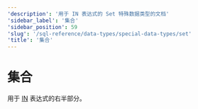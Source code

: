 ```yaml
---
'description': '用于 IN 表达式的 Set 特殊数据类型的文档'
'sidebar_label': '集合'
'sidebar_position': 59
'slug': '/sql-reference/data-types/special-data-types/set'
'title': '集合'
---
```



# 集合

用于 [IN](/sql-reference/operators/in) 表达式的右半部分。
